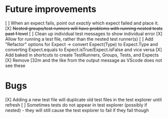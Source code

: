 # Future improvements
[ ] When an expect fails, point out _exactly_ which expect failed and place it.
[X] ~~Nested groups/test runners will have problems with running nested tests past 1 level~~
[ ] Clean up individual test messages to show individual error
[X] Allow for running a test file, rather than the nested test runner(s)
[ ] Add "Refactor" options for Expect -> convert Expect(Type) to Expect.Type and converting Expect.equals to Expect.isTrue/Expect.isFalse and vice versa
[X] Add baked in shortcuts to create TestRunners, Groups, Tests, and Expects
[X] Remove [32m and the like from the output message as VScode does not see these

# Bugs
[X] Adding a new test file will duplicate old test files in the test explorer until refresh
[ ] Sometimes tests do not appear in test explorer (possibly if nested) - they will still cause the test explorer to fail if they fail though
